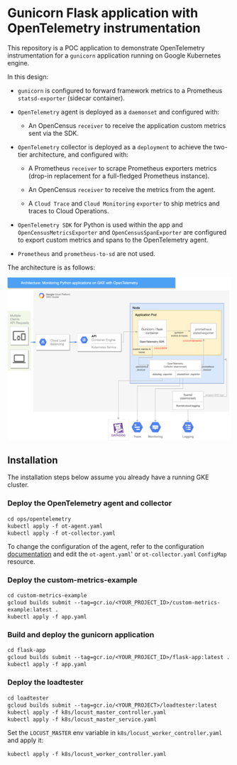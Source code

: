 # Gunicorn Flask application with OpenTelemetry instrumentation

This repository is a POC application to demonstrate OpenTelemetry instrumentation for a `gunicorn` application running on Google Kubernetes engine.

In this design:

-   `gunicorn` is configured to forward framework metrics to a Prometheus `statsd-exporter` (sidecar container).

-   `OpenTelemetry` agent is deployed as a `daemonset` and configured with:

    -   An OpenCensus `receiver` to receive the application custom metrics sent via the SDK.


-   `OpenTelemetry` collector is deployed as a `deployment` to achieve the two-tier architecture, and configured with:

    -   A Prometheus `receiver` to scrape Prometheus exporters metrics (drop-in replacement for a full-fledged Prometheus instance).

    -   An OpenCensus `receiver` to receive the metrics from the agent.

    -   A `Cloud Trace` and `Cloud Monitoring` `exporter` to ship metrics and traces to Cloud Operations.


-   `OpenTelemetry SDK` for Python is used within the app and `OpenCensusMetricsExporter` and `OpenCensusSpanExporter` are configured to export custom metrics and spans to the OpenTelemetry agent.

-   `Prometheus` and `prometheus-to-sd` are not used.

The architecture is as follows:

![](gke_ot_1.png)

## Installation

The installation steps below assume you already have a running GKE cluster.

### Deploy the OpenTelemetry agent and collector

    cd ops/opentelemetry
    kubectl apply -f ot-agent.yaml
    kubectl apply -f ot-collector.yaml

To change the configuration of the agent, refer to the configuration [documentation](https://opentelemetry.io/docs/collector/configuration/) and edit the `ot-agent.yaml`' or `ot-collector.yaml` `ConfigMap` resource.

### Deploy the custom-metrics-example

    cd custom-metrics-example
    gcloud builds submit --tag=gcr.io/<YOUR_PROJECT_ID>/custom-metrics-example:latest .
    kubectl apply -f app.yaml

### Build and deploy the gunicorn application

    cd flask-app
    gcloud builds submit --tag=gcr.io/<YOUR_PROJECT_ID>/flask-app:latest .
    kubectl apply -f app.yaml

### Deploy the loadtester

    cd loadtester
    gcloud builds submit --tag=gcr.io/<YOUR_PROJECT>/loadtester:latest
    kubectl apply -f k8s/locust_master_controller.yaml
    kubectl apply -f k8s/locust_master_service.yaml

Set the `LOCUST_MASTER` env variable in `k8s/locust_worker_controller.yaml` and apply it:

    kubectl apply -f k8s/locust_worker_controller.yaml
